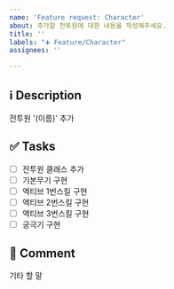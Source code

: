 ```yaml
---
name: 'Feature request: Character'
about: 추가할 전투원에 대한 내용을 작성해주세요.
title: ''
labels: "➕ Feature/Character"
assignees: ''

---
```


## ℹ Description
전투원 '(이름)' 추가

## ✅ Tasks
- [ ] 전투원 클래스 추가
- [ ] 기본무기 구현
- [ ] 액티브 1번스킬 구현
- [ ] 액티브 2번스킬 구현
- [ ] 액티브 3번스킬 구현
- [ ] 궁극기 구현

## 💬 Comment
기타 할 말
